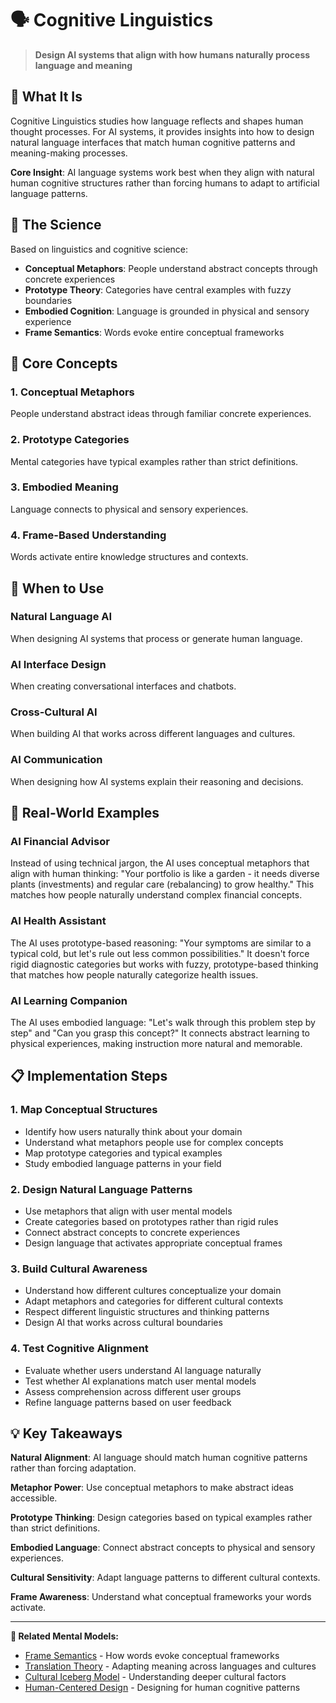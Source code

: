 # 🗣️ Cognitive Linguistics

> **Design AI systems that align with how humans naturally process language and meaning**

## 🎯 **What It Is**

Cognitive Linguistics studies how language reflects and shapes human thought processes. For AI systems, it provides insights into how to design natural language interfaces that match human cognitive patterns and meaning-making processes.

**Core Insight**: AI language systems work best when they align with natural human cognitive structures rather than forcing humans to adapt to artificial language patterns.

## 🧠 **The Science**

Based on linguistics and cognitive science:

- **Conceptual Metaphors**: People understand abstract concepts through concrete experiences
- **Prototype Theory**: Categories have central examples with fuzzy boundaries
- **Embodied Cognition**: Language is grounded in physical and sensory experience
- **Frame Semantics**: Words evoke entire conceptual frameworks

## 🔄 **Core Concepts**

### **1. Conceptual Metaphors**
People understand abstract ideas through familiar concrete experiences.

### **2. Prototype Categories**
Mental categories have typical examples rather than strict definitions.

### **3. Embodied Meaning**
Language connects to physical and sensory experiences.

### **4. Frame-Based Understanding**
Words activate entire knowledge structures and contexts.

## 🎯 **When to Use**

### **Natural Language AI**
When designing AI systems that process or generate human language.

### **AI Interface Design**
When creating conversational interfaces and chatbots.

### **Cross-Cultural AI**
When building AI that works across different languages and cultures.

### **AI Communication**
When designing how AI systems explain their reasoning and decisions.

## 🚀 **Real-World Examples**

### **AI Financial Advisor**
Instead of using technical jargon, the AI uses conceptual metaphors that align with human thinking: "Your portfolio is like a garden - it needs diverse plants (investments) and regular care (rebalancing) to grow healthy." This matches how people naturally understand complex financial concepts.

### **AI Health Assistant**
The AI uses prototype-based reasoning: "Your symptoms are similar to a typical cold, but let's rule out less common possibilities." It doesn't force rigid diagnostic categories but works with fuzzy, prototype-based thinking that matches how people naturally categorize health issues.

### **AI Learning Companion**
The AI uses embodied language: "Let's walk through this problem step by step" and "Can you grasp this concept?" It connects abstract learning to physical experiences, making instruction more natural and memorable.

## 📋 **Implementation Steps**

### **1. Map Conceptual Structures**
- Identify how users naturally think about your domain
- Understand what metaphors people use for complex concepts
- Map prototype categories and typical examples
- Study embodied language patterns in your field

### **2. Design Natural Language Patterns**
- Use metaphors that align with user mental models
- Create categories based on prototypes rather than rigid rules
- Connect abstract concepts to concrete experiences
- Design language that activates appropriate conceptual frames

### **3. Build Cultural Awareness**
- Understand how different cultures conceptualize your domain
- Adapt metaphors and categories for different cultural contexts
- Respect different linguistic structures and thinking patterns
- Design AI that works across cultural boundaries

### **4. Test Cognitive Alignment**
- Evaluate whether users understand AI language naturally
- Test whether AI explanations match user mental models
- Assess comprehension across different user groups
- Refine language patterns based on user feedback

## 💡 **Key Takeaways**

**Natural Alignment**: AI language should match human cognitive patterns rather than forcing adaptation.

**Metaphor Power**: Use conceptual metaphors to make abstract ideas accessible.

**Prototype Thinking**: Design categories based on typical examples rather than strict definitions.

**Embodied Language**: Connect abstract concepts to physical and sensory experiences.

**Cultural Sensitivity**: Adapt language patterns to different cultural contexts.

**Frame Awareness**: Understand what conceptual frameworks your words activate.

---

**🔗 Related Mental Models:**
- [Frame Semantics](./frame-semantics.md) - How words evoke conceptual frameworks
- [Translation Theory](./translation-theory.md) - Adapting meaning across languages and cultures
- [Cultural Iceberg Model](./cultural-iceberg-model.md) - Understanding deeper cultural factors
- [Human-Centered Design](./human-centered-design.md) - Designing for human cognitive patterns